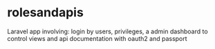 # rolesandapis
Laravel app involving: login by users, privileges, a admin dashboard to control views and api documentation with oauth2 and passport
